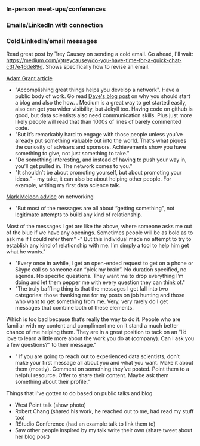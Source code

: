 

### In-person meet-ups/conferences

### Emails/LinkedIn with connection

### Cold LinkedIn/email messages

Read great post by Trey Causey on sending a cold email. Go ahead, I'll wait: https://medium.com/@treycausey/do-you-have-time-for-a-quick-chat-c3f7e46de89d. Shows specifically how to revise an email. 

[Adam Grant article](https://www.nytimes.com/2017/08/24/opinion/sunday/networking-connections-business.html?_r=0)
* "Accomplishing great things helps you develop a network". Have a public body of work. Go read [Dave's blog post](http://varianceexplained.org/r/start-blog/) on why you should start a blog and also the how. . Medium is a great way to get started easily, also can get you wider visibility, but Jekyll too. Having code on github is good, but data scientists also need communication skills. Plus just more likely people will read that than 1000s of lines of barely commented code. 
* "But it’s remarkably hard to engage with those people unless you’ve already put something valuable out into the world. That’s what piques the curiosity of advisers and sponsors. Achievements show you have something to give, not just something to take."
*  "Do something interesting, and instead of having to push your way in, you’ll get pulled in. The network comes to you."
*  "It shouldn’t be about promoting yourself, but about promoting your ideas." - my take, it can also be about helping other people. For example, writing my first data science talk. 

[Mark Meloon advice](http://www.markmeloon.com/climbing-relationship-ladder-get-data-science-job/) on networking
- "But most of the messages are all about “getting something”, not legitimate attempts to build any kind of relationship. 

Most of the messages I get are like the above, where someone asks me out of the blue if we have any openings. Sometimes people will be as bold as to ask me if I could refer them"
-" But this individual made no attempt to try to establish any kind of relationship with me. I’m simply a tool to help him get what he wants."
- "Every once in awhile, I get an open-ended request to get on a phone or Skype call so someone can “pick my brain”. No duration specified, no agenda. No specific questions. They want me to drop everything I’m doing and let them pepper me with every question they can think of."
- "The truly baffling thing is that the messages I get fall into two categories: those thanking me for my posts on job hunting and those who want to get something from me. Very, very rarely do I get messages that combine both of these elements.

Which is too bad because that’s really the way to do it. People who are familiar with my content and compliment me on it stand a much better chance of me helping them. They are in a great position to tack on an “I’d love to learn a little more about the work you do at (company). Can I ask you a few questions?” to their message."
- " If you are going to reach out to experienced data scientists, don’t make your first message all about you and what you want. Make it about them (mostly). Comment on something they’ve posted. Point them to a helpful resource. Offer to share their content. Maybe ask them something about their profile."

Things that I've gotten to do based on public talks and blog
- West Point talk (show photo) 
- Robert Chang (shared his work, he reached out to me, had read my stuff too)
- RStudio Conference (had an example talk to link them to) 
- Saw other people inspired by my talk write their own (share tweet about her blog post) 





